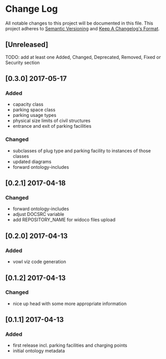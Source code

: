 # Change Log

All notable changes to this project will be documented in this file.
This project adheres to [Semantic Versioning](http://semver.org/) and [Keep A Changelog's Format](http://keepachangelog.com/).

## [Unreleased]

TODO: add at least one Added, Changed, Deprecated, Removed, Fixed or Security section

## [0.3.0] 2017-05-17

### Added
- capacity class
- parking space class
- parking usage types
- physical size limits of civil structures
- entrance and exit of parking facilities

### Changed
- subclasses of plug type and parking facility to instances of those classes
- updated diagrams
- forward ontology-includes

## [0.2.1] 2017-04-18

### Changed
- forward ontology-includes
- adjust DOCSRC variable
- add REPOSITORY_NAME for widoco files upload

## [0.2.0] 2017-04-13

### Added
- vowl viz code generation

## [0.1.2] 2017-04-13

### Changed
- nice up head with some more appropriate information

## [0.1.1] 2017-04-13

### Added
- first release incl. parking facilities and charging points
- initial ontology metadata

